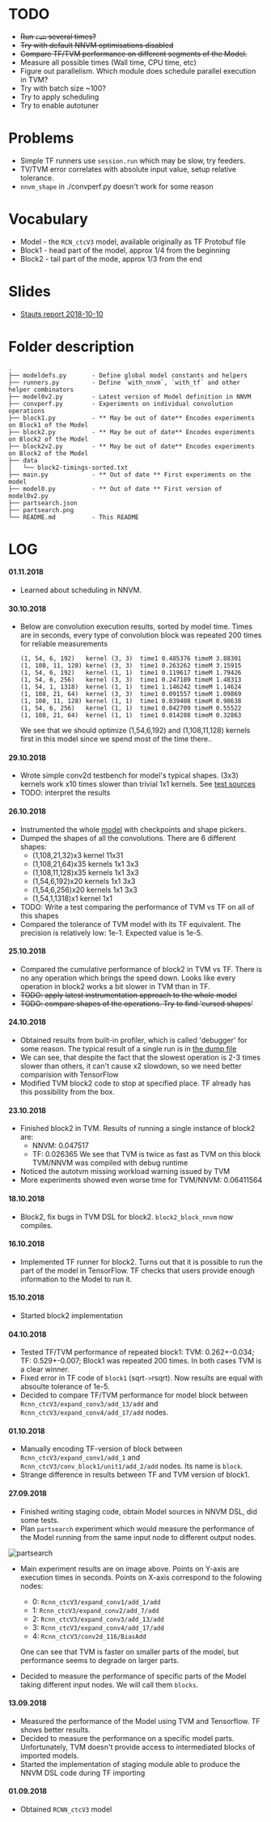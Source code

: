 TODO
====

* ~~Run `run` several times?~~
* ~~Try with default NNVM optimisations disabled~~
* ~~Compare TF/TVM performance on different segments of the Model.~~
* Measure all possible times (Wall time, CPU time, etc)
* Figure out parallelism. Which module does schedule parallel execution in TVM?
* Try with batch size ~100?
* Try to apply scheduling
* Try to enable autotuner

Problems
========

* Simple TF runners use `session.run` which may be slow, try feeders.
* TV/TVM error correlates with absolute input value, setup relative tolerance.
* `nnvm_shape` in ./convperf.py doesn't work for some reason

Vocabulary
==========

 * Model - the `RCN_ctcV3` model, available originally as TF Protobuf file
 * Block1 - head part of the model, approx 1/4 from the beginning
 * Block2 - tail part of the mode, approx 1/3 from the end


Slides
======

 * [Stauts report 2018-10-10](http://code.huawei.com/mrc-cbg-opensource/hitvm-internal/blob/master/mironov/doc/Meeting%202018-10-10/MRC%20OSI%20Status%20report%202018-10-10.pptx)


Folder description
==================

    .
    ├── modeldefs.py       - Define global model constants and helpers
    ├── runners.py         - Define `with_nnvm`, `with_tf` and other helper combinators
    ├── model0v2.py        - Latest version of Model definition in NNVM
    ├── convperf.py        - Experiments on individual convolution operations
    ├── block1.py          - ** May be out of date** Encodes experiments on Block1 of the Model
    ├── block2.py          - ** May be out of date** Encodes experiments on Block2 of the Model
    ├── block2v2.py        - ** May be out of date** Encodes experiments on Block2 of the Model
    ├── data
    │   └── block2-timings-sorted.txt
    ├── main.py            - ** Out of date ** First experiments on the model
    ├── model0.py          - ** Out of date ** First version of model0v2.py
    ├── partsearch.json
    ├── partsearch.png
    └── README.md          - This README

LOG
===

#### 01.11.2018
 * Learned about scheduling in NNVM.

#### 30.10.2018
 * Below are convolution execution results, sorted by model time.  Times are
   in seconds, every type of convolution block was repeated 200 times for
   reliable measurements

       (1, 54, 6, 192)   kernel (3, 3)  time1 0.485376 timeM 3.88301
       (1, 108, 11, 128) kernel (3, 3)  time1 0.263262 timeM 3.15915
       (1, 54, 6, 192)   kernel (1, 1)  time1 0.119617 timeM 1.79426
       (1, 54, 6, 256)   kernel (3, 3)  time1 0.247189 timeM 1.48313
       (1, 54, 1, 1318)  kernel (1, 1)  time1 1.146242 timeM 1.14624
       (1, 108, 21, 64)  kernel (3, 3)  time1 0.091557 timeM 1.09869
       (1, 108, 11, 128) kernel (1, 1)  time1 0.039408 timeM 0.90638
       (1, 54, 6, 256)   kernel (1, 1)  time1 0.042709 timeM 0.55522
       (1, 108, 21, 64)  kernel (1, 1)  time1 0.014288 timeM 0.32863

   We see that we should optimize (1,54,6,192) and (1,108,11,128) kernels
   first in this model since we spend most of the time there..

#### 29.10.2018
 * Wrote simple conv2d testbench for model's typical shapes. (3x3) kernels work
   x10 times slower than trivial 1x1 kernels. See [test sources](./convperf.py)
 * TODO: interpret the results

#### 26.10.2018
 * Instrumented the whole [model](./model0v2.py) with checkpoints and shape
   pickers.
 * Dumped the shapes of all the convolutions. There are 6 different shapes:
   - (1,108,21,32)x3    kernel 11x31
   - (1,108,21,64)x35   kernels 1x1 3x3
   - (1,108,11,128)x35  kernels 1x1 3x3
   - (1,54,6,192)x20    kernels 1x1 3x3
   - (1,54,6,256)x20    kernels 1x1 3x3
   - (1,54,1,1318)x1    kernel 1x1
 * TODO: Write a test comparing the performance of TVM vs TF on all of this
   shapes
 * Compared the tolerance of TVM model with its TF equivalent. The
   precision is relatively low: 1e-1. Expected value is 1e-5.

#### 25.10.2018
 * Compared the cumulative performance of block2 in TVM vs TF. There is no any
   operation which brings the speed down. Looks like every operation in block2 works
   a bit slower in TVM than in TF.
 * ~~TODO: apply latest instrumentation approach to the whole model~~
 * ~~TODO: compare shapes of the operations. Try to find 'cursed shapes'~~

#### 24.10.2018
 * Obtained results from built-in profiler, which is called 'debugger' for some
   reason. The typical result of a single run is in
   [the dump file](./data/block2-timings-sorted.txt)
 * We can see, that despite the fact that the slowest operation is 2-3 times
   slower than others, it can't cause x2 slowdown, so we need better
   comparision with TensorFlow
 * Modified TVM block2 code to stop at specified place. TF already has this
   possibility from the box.

#### 23.10.2018
 * Finished block2 in TVM. Results of running a single instance of block2 are:
   - NNVM: 0.047517
   - TF:   0.026365
   We see that TVM is twice as fast as TVM on this block
   TVM/NNVM was compiled with debug runtime
 * Noticed the autotvm missing workload warning issued by TVM
 * More experiments showed even worse time for TVM/NNVM: 0.06411564

#### 18.10.2018
 * Block2, fix bugs in TVM DSL for block2. `block2_block_nnvm` now compiles.

#### 16.10.2018
 * Implemented TF runner for block2. Turns out that it is possible to run the
   part of the model in TensorFlow. TF checks that users provide enough
   information to the Model to run it.

#### 15.10.2018
 * Started block2 implementation

#### 04.10.2018
 * Tested TF/TVM performance of repeated block1: TVM: 0.262+-0.034; TF:
   0.529+-0.007; Block1 was repeated 200 times. In both cases TVM is a clear
   winner.
 * Fixed error in TF code of `block1` (sqrt`->`rsqrt). Now results are equal
   with absoulte tolerance of 1e-5.
 * Decided to compare TF/TVM performance for model block between
  `Rcnn_ctcV3/expand_conv3/add_13/add` and `Rcnn_ctcV3/expand_conv4/add_17/add`
   nodes.

#### 01.10.2018
 * Manually encoding TF-version of block between `Rcnn_ctcV3/expand_conv1/add_1`
   and `Rcnn_ctcV3/conv_block1/unit1/add_2/add` nodes. Its name is `block`.
 * Strange difference in results between TF and TVM version of block1.

#### 27.09.2018
 * Finished writing staging code, obtain Model sources in NNVM DSL, did some
   tests.
 * Plan `partsearch` experiment which would measure the performance of the Model
   running from the same input node to different output nodes.

![partsearch](./partsearch.png)

 * Main experiment results are on image above.
   Points on Y-axis are execution times in seconds.
   Points on X-axis correspond to the folowing nodes:

   - 0: `Rcnn_ctcV3/expand_conv1/add_1/add`
   - 1: `Rcnn_ctcV3/expand_conv2/add_7/add`
   - 2: `Rcnn_ctcV3/expand_conv3/add_13/add`
   - 3: `Rcnn_ctcV3/expand_conv4/add_17/add`
   - 4: `Rcnn_ctcV3/conv2d_116/BiasAdd`

   One can see that TVM is faster on smaller parts of the model, but performance
   seems to degrade on larger parts.
 * Decided to measure the performance of specific parts of the Model taking
   different input nodes. We will call them `blocks`.


#### 13.09.2018
 * Measured the performance of the Model using TVM and Tensorflow.
   TF shows better results.
 * Decided to measure the performance on a specific model parts. Unfortunately,
   TVM doesn't provide access to intermediated blocks of imported models.
 * Started the implementation of staging module able to produce the NNVM DSL code
   during TF importing

#### 01.09.2018
 * Obtained `RCNN_ctcV3` model

